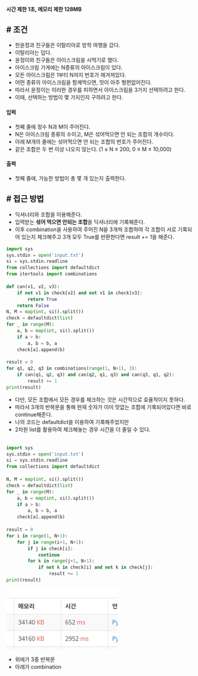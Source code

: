 
#### **시간 제한 1초, 메모리 제한 128MB**

## **# 조건**

- 한윤정과 친구들은 이탈리아로 방학 여행을 갔다. 
- 이탈리아는 덥다. 
- 윤정이와 친구들은 아이스크림을 사먹기로 했다. 
- 아이스크림 가게에는 N종류의 아이스크림이 있다. 
- 모든 아이스크림은 1부터 N까지 번호가 매겨져있다. 
- 어떤 종류의 아이스크림을 함께먹으면, 맛이 아주 형편없어진다. 
- 따라서 윤정이는 이러한 경우를 피하면서 아이스크림을 3가지 선택하려고 한다. 
- 이때, 선택하는 방법이 몇 가지인지 구하려고 한다.

#### **입력**
- 첫째 줄에 정수 N과 M이 주어진다. 
- N은 아이스크림 종류의 수이고, M은 섞어먹으면 안 되는 조합의 개수이다. 
- 아래 M개의 줄에는 섞어먹으면 안 되는 조합의 번호가 주어진다. 
- 같은 조합은 두 번 이상 나오지 않는다. (1 ≤ N ≤ 200, 0 ≤ M ≤ 10,000)

#### **출력**
- 첫째 줄에, 가능한 방법이 총 몇 개 있는지 출력한다.

## **# 접근 방법**

- 딕셔너리와 조합을 이용해준다.
- 입력받는 **섞어 먹으면 안되는 조합**을 딕셔너리에 기록해준다.
- 이후 combination을 사용하여 주어진 N을 3개씩 조합하여 각 조합이 서로 기록되어 있는지 체크해주고 3개 모두 True를 반환한다면 result += 1을 해준다.

```python
import sys  
sys.stdin = open('input.txt')  
si = sys.stdin.readline  
from collections import defaultdict  
from itertools import combinations  
  
def can(v1, v2, v3):  
    if not v1 in check[v2] and not v1 in check[v3]:  
        return True  
    return False  
N, M = map(int, si().split())  
check = defaultdict(list)  
for _ in range(M):  
    a, b = map(int, si().split())  
    if a > b:  
        a, b = b, a  
    check[a].append(b)  
  
result = 0  
for q1, q2, q3 in combinations(range(1, N+1), 3):  
    if can(q1, q2, q3) and can(q2, q1, q3) and can(q3, q1, q2):  
        result += 1  
print(result)
```

- 다만, 모든 조합에서 모든 경우를 체크하는 것은 시간적으로 효율적이지 못하다.
- 따라서 3개의 반복문을 통해 현재 숫자가 이미 맛없는 조합에 기록되어있다면 바로 continue해준다.
- 나의 코드는 defaultdict을 이용하여 기록해주었지만
- 2차원 list를 활용하여 체크해놓는 경우 시간을 더 줄일 수 있다.

```python

import sys  
sys.stdin = open('input.txt')  
si = sys.stdin.readline  
from collections import defaultdict  
  
N, M = map(int, si().split())  
check = defaultdict(list)  
for _ in range(M):  
    a, b = map(int, si().split())  
    if a > b:  
        a, b = b, a  
    check[a].append(b)  
  
result = 0  
for i in range(1, N+1):  
    for j in range(i+1, N+1):  
        if j in check[i]:  
            continue  
        for k in range(j+1, N+1):  
            if not k in check[i] and not k in check[j]:  
                result += 1  
print(result)
```

![](Algorithm/baekjoon/assets/Pasted%20image%2020230827150223.png)

- 위에가 3중 반복문
- 아래가 combination